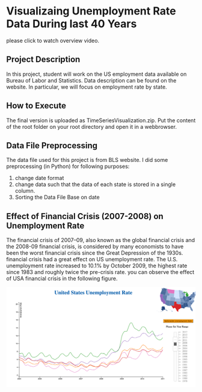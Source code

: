 # Visualizaing Unemployment Rate Data During last 40 Years
please click to watch overview video.




## Project Description
In this project, student will work on the US employment data available on Bureau of Labor and Statistics. Data description can be found on the website. In particular, we will focus on employment rate by state.


## How to Execute
The final version is uploaded as TimeSeriesVisualization.zip. Put the content of the root folder on your root directory and open it in a webbrowser.

## Data File Preprocessing
The data file used for this project is from BLS website. I did some preprocessing (in Python) for following purposes:
1. change date format
2. change data such that the data of each state is stored in a single column.
3. Sorting the Data File Base on date

## Effect of Financial Crisis (2007-2008) on Unemployment Rate
The financial crisis of 2007–09, also known as the global financial crisis and the 2008-09 financial crisis, is considered by many economists to have been the worst financial crisis since the Great Depression of the 1930s. financial crisis had a great effect on US unemployment rate. The U.S. unemployment rate increased to 10.1% by October 2009, the highest rate since 1983 and roughly twice the pre-crisis rate. you can observe the effect of USA financial crisis in the following figure.

![Alt text](https://github.com/sarasartoli/TimeSeriesVisualization/blob/master/Screenshot%202016-10-10%2013.17.14.png?raw=true)



